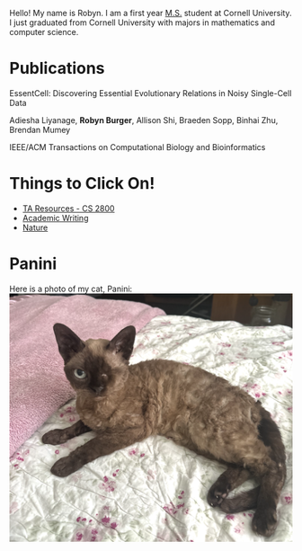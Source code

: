
<!-- # About Me -->
Hello! My name is Robyn. I am a first year [M.S.](https://www.cs.cornell.edu/ms) student at Cornell University. I just graduated from Cornell University with majors in mathematics and computer science. 

# Publications 

EssentCell: Discovering Essential Evolutionary Relations in Noisy Single-Cell Data 

Adiesha Liyanage, **Robyn Burger**, Allison Shi, Braeden Sopp, Binhai Zhu, Brendan Mumey

IEEE/ACM Transactions on Computational Biology and Bioinformatics 


# Things to Click On!
* [TA Resources - CS 2800](cs2800/cs2800.md)
* [Academic Writing](AcademicWriting/writing.md)
* [Nature](Nature/nature.md)

# Panini
Here is a photo of my cat, Panini:
![Cat Photo](images/Panini_Glamour.png)
